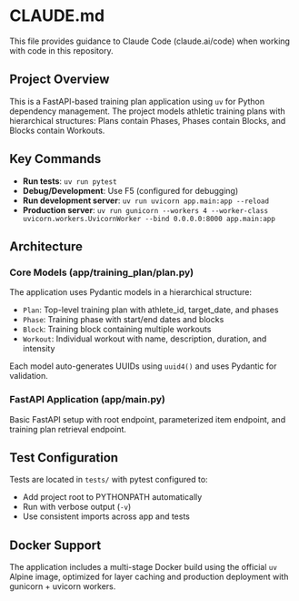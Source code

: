 # CLAUDE.md

This file provides guidance to Claude Code (claude.ai/code) when working with code in this repository.

## Project Overview

This is a FastAPI-based training plan application using `uv` for Python dependency management. The project models athletic training plans with hierarchical structures: Plans contain Phases, Phases contain Blocks, and Blocks contain Workouts.

## Key Commands

- **Run tests**: `uv run pytest`
- **Debug/Development**: Use F5 (configured for debugging)
- **Run development server**: `uv run uvicorn app.main:app --reload`
- **Production server**: `uv run gunicorn --workers 4 --worker-class uvicorn.workers.UvicornWorker --bind 0.0.0.0:8000 app.main:app`

## Architecture

### Core Models (app/training_plan/plan.py)
The application uses Pydantic models in a hierarchical structure:
- `Plan`: Top-level training plan with athlete_id, target_date, and phases
- `Phase`: Training phase with start/end dates and blocks  
- `Block`: Training block containing multiple workouts
- `Workout`: Individual workout with name, description, duration, and intensity

Each model auto-generates UUIDs using `uuid4()` and uses Pydantic for validation.

### FastAPI Application (app/main.py)
Basic FastAPI setup with root endpoint, parameterized item endpoint, and training plan retrieval endpoint.

## Test Configuration

Tests are located in `tests/` with pytest configured to:
- Add project root to PYTHONPATH automatically
- Run with verbose output (`-v`)
- Use consistent imports across app and tests

## Docker Support

The application includes a multi-stage Docker build using the official `uv` Alpine image, optimized for layer caching and production deployment with gunicorn + uvicorn workers.